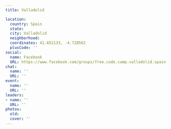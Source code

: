 ```yaml
---
title: Valladolid

location:
  country: Spain
  state: 
  city: Valladolid
  neighborhood: 
  coordinates: 41.652133, -4.728562
  plusCode: ''
social:
  name: Facebook
  URL: https://www.facebook.com/groups/free.code.camp.valladolid.spain
chat:
  name: ''
  URL: ''
event:
  name: ''
  URL: ''
leaders:
- name: ''
  URL: ''
photos:
  old: 
  cover: ''
---
```

